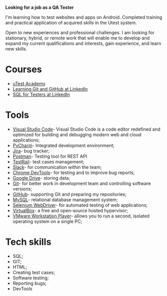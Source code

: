 <b>Looking for a job as a QA Tester</b>

I'm learning how to test websites and apps on Android.
Completed training and practical application of acquired skills in the Utest system.

Open to new experiences and professional challenges. I am looking for stationary, hybrid, or remote work that will enable me to develop and expand my current qualifications and interests, gain experience, and learn new skills.

<b><h1>Courses</h1></b>
<ul><li><a href="https://www.utest.com">uTest Academy</a></li>
<li><a href="https://www.linkedin.com/learning/certificates/77774448fae4698f60218d38e3abb5f618ae8ea8af59f5afff5f6cb99354284f?lipi=urn%3Ali%3Apage%3Ad_flagship3_profile_view_base%3BRhBZnIsZR%2Fm%2FOIQ5Oz4A9g%3D%3D">Learning Git and GitHub at LinkedIn</li>
<li><a href="https://www.linkedin.com/learning/certificates/453eeeca623770457159bad351a1d85980f441518344a7af29fd633e88dc194b">SQL for Testers at LinkedIn</a></li></ul>

<b><h1>Tools</h1></b>
<ul><li><a href="https://code.visualstudio.com">Visual Studio Code</a>- Visual Studio Code is a code editor redefined and optimized for building and debugging modern web and cloud applications;</li>
<li><a href="https://www.jetbrains.com/pycharm/">PyCharm</a>- Integrated development environment;</li>
<li><a href="https://www.atlassian.com/pl/software/jira">Jira</a>- bug tracker;</li>
<li><a href="https://www.postman.com">Postman</a>- Testing tool for REST API</li>
<li><a href="https://www.testrail.com">TestRail</a>- test cases management;</li>
<li><a href="https://slack.com">Slack</a>- for communication within the team;</li>
<li><a href="https://developer.chrome.com/docs/devtools">Chrome DevTools</a>- for testing and to improve bug reports;</li>
<li><a href="https://www.google.com/drive/">Google Drive</a>- storing data;</li>
<li><a href="https://www.git-scm.com">Git</a>- for better work in development team and controlling software versions;</li>
<li><a href="https://github.com">GitHub</a>- supporting Git and preparing my repositories;</li>
<li><a href="https://www.mysql.com">MySQL</a>- relational database management system;</li>
<li><a href="https://www.selenium.dev/downloads/">Selenium WebDriver</a>- for automated testing of web applications;</li>
<li><a href="https://www.virtualbox.org">VirtualBox</a>- a free and open-source hosted hypervisor;</li>
<li><a href="https://www.vmware.com/products/desktop-hypervisor.html">VMware Workstation Player</a>- allows you to run a second, isolated operating system on a single PC;</li></ul>

<b><h1>Tech skills</b></h1>
<ul><li>SQL;</li>
<li>GIT;</li>
<li>HTML;</li>
<li>Creating test cases;</li>
<li>Software testing;</li>
<li>Reporting bugs;</li>
<li>DevTools</li></ul>



